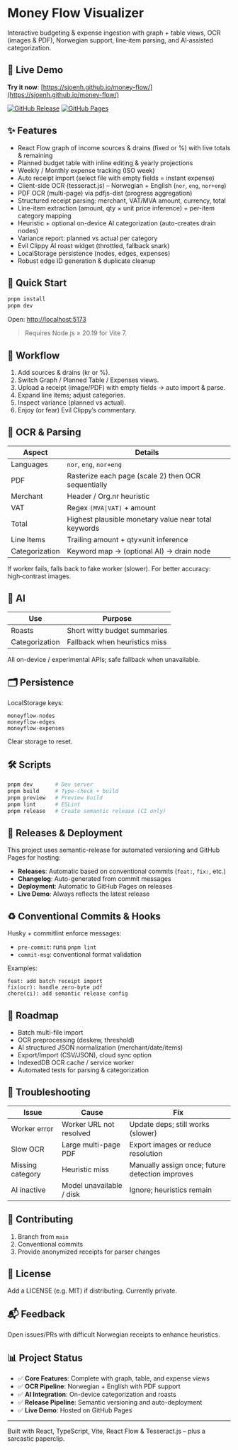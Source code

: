 # Money Flow Visualizer

Interactive budgeting & expense ingestion with graph + table views, OCR (images & PDF), Norwegian support, line‑item parsing, and AI‑assisted categorization.

## 🌟 Live Demo

**Try it now**: [https://sjoenh.github.io/money-flow/](https://sjoenh.github.io/money-flow/)

[![GitHub Release](https://img.shields.io/github/v/release/SjoenH/money-flow)](https://github.com/SjoenH/money-flow/releases)
[![GitHub Pages](https://img.shields.io/badge/demo-live-success)](https://sjoenh.github.io/money-flow/)

## ✨ Features

- React Flow graph of income sources & drains (fixed or %) with live totals & remaining
- Planned budget table with inline editing & yearly projections
- Weekly / Monthly expense tracking (ISO week)
- Auto receipt import (select file with empty fields = instant expense)
- Client-side OCR (tesseract.js) – Norwegian + English (`nor`, `eng`, `nor+eng`)
- PDF OCR (multi-page) via pdfjs-dist (progress aggregation)
- Structured receipt parsing: merchant, VAT/MVA amount, currency, total
- Line-item extraction (amount, qty × unit price inference) + per-item category mapping
- Heuristic + optional on-device AI categorization (auto-creates drain nodes)
- Variance report: planned vs actual per category
- Evil Clippy AI roast widget (throttled, fallback snark)
- LocalStorage persistence (nodes, edges, expenses)
- Robust edge ID generation & duplicate cleanup

## 🚀 Quick Start

```bash
pnpm install
pnpm dev
```

Open: <http://localhost:5173>

> Requires Node.js ≥ 20.19 for Vite 7.

## 🧭 Workflow

1. Add sources & drains (kr or %).  
2. Switch Graph / Planned Table / Expenses views.  
3. Upload a receipt (image/PDF) with empty fields → auto import & parse.  
4. Expand line items; adjust categories.  
5. Inspect variance (planned vs actual).  
6. Enjoy (or fear) Evil Clippy’s commentary.

## 🧾 OCR & Parsing

| Aspect | Details |
|--------|---------|
| Languages | `nor`, `eng`, `nor+eng` |
| PDF | Rasterize each page (scale 2) then OCR sequentially |
| Merchant | Header / Org.nr heuristic |
| VAT | Regex `(MVA\|VAT)` + amount |
| Total | Highest plausible monetary value near total keywords |
| Line Items | Trailing amount + qty×unit inference |
| Categorization | Keyword map → (optional AI) → drain node |

If worker fails, falls back to fake worker (slower). For better accuracy: high‑contrast images.

## 🧠 AI

| Use | Purpose |
|-----|---------|
| Roasts | Short witty budget summaries |
| Categorization | Fallback when heuristics miss |

All on-device / experimental APIs; safe fallback when unavailable.

## 🗂 Persistence

LocalStorage keys:

```text
moneyflow-nodes
moneyflow-edges
moneyflow-expenses
```

Clear storage to reset.

## 🛠 Scripts

```bash
pnpm dev       # Dev server
pnpm build     # Type-check + build
pnpm preview   # Preview build
pnpm lint      # ESLint
pnpm release   # Create semantic release (CI only)
```

## 🚀 Releases & Deployment

This project uses semantic-release for automated versioning and GitHub Pages for hosting:

- **Releases**: Automatic based on conventional commits (`feat:`, `fix:`, etc.)
- **Changelog**: Auto-generated from commit messages
- **Deployment**: Automatic to GitHub Pages on releases
- **Live Demo**: Always reflects the latest release

## ♻️ Conventional Commits & Hooks

Husky + commitlint enforce messages:

- `pre-commit`: runs `pnpm lint`
- `commit-msg`: conventional format validation

Examples:

```text
feat: add batch receipt import
fix(ocr): handle zero-byte pdf
chore(ci): add semantic release config
```

## 🔮 Roadmap

- Batch multi-file import
- OCR preprocessing (deskew, threshold)
- AI structured JSON normalization (merchant/date/items)
- Export/Import (CSV/JSON), cloud sync option
- IndexedDB OCR cache / service worker
- Automated tests for parsing & categorization

## 🐞 Troubleshooting

| Issue | Cause | Fix |
|-------|-------|-----|
| Worker error | Worker URL not resolved | Update deps; still works (slower) |
| Slow OCR | Large multi-page PDF | Export images or reduce resolution |
| Missing category | Heuristic miss | Manually assign once; future detection improves |
| AI inactive | Model unavailable / disk | Ignore; heuristics remain |

## 🤝 Contributing

1. Branch from `main`  
2. Conventional commits  
3. Provide anonymized receipts for parser changes

## 📄 License

Add a LICENSE (e.g. MIT) if distributing. Currently private.

## 📬 Feedback

Open issues/PRs with difficult Norwegian receipts to enhance heuristics.

## 📊 Project Status

- ✅ **Core Features**: Complete with graph, table, and expense views
- ✅ **OCR Pipeline**: Norwegian + English with PDF support
- ✅ **AI Integration**: On-device categorization and roasts
- ✅ **Release Pipeline**: Semantic versioning and auto-deployment
- ✅ **Live Demo**: Hosted on GitHub Pages

---

Built with React, TypeScript, Vite, React Flow & Tesseract.js – plus a sarcastic paperclip.
